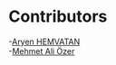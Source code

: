 # Contributors

-[Aryen HEMVATAN](https://github.com/thejackaltr) <br>
-[Mehmet Ali Özer](https://github.com/maliozer) <br>
